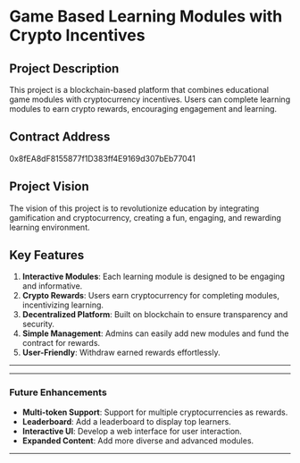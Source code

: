# Game Based Learning Modules with Crypto Incentives

## Project Description
This project is a blockchain-based platform that combines educational game modules with cryptocurrency incentives. Users can complete learning modules to earn crypto rewards, encouraging engagement and learning.

## Contract Address
0x8fEA8dF8155877f1D383ff4E9169d307bEb77041

## Project Vision
The vision of this project is to revolutionize education by integrating gamification and cryptocurrency, creating a fun, engaging, and rewarding learning environment.

## Key Features
1. **Interactive Modules**: Each learning module is designed to be engaging and informative.
2. **Crypto Rewards**: Users earn cryptocurrency for completing modules, incentivizing learning.
3. **Decentralized Platform**: Built on blockchain to ensure transparency and security.
4. **Simple Management**: Admins can easily add new modules and fund the contract for rewards.
5. **User-Friendly**: Withdraw earned rewards effortlessly.

---

---

### Future Enhancements
- **Multi-token Support**: Support for multiple cryptocurrencies as rewards.
- **Leaderboard**: Add a leaderboard to display top learners.
- **Interactive UI**: Develop a web interface for user interaction.
- **Expanded Content**: Add more diverse and advanced modules.

---
